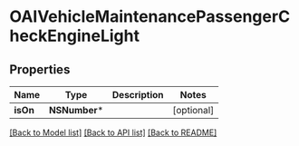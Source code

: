 # OAIVehicleMaintenancePassengerCheckEngineLight

## Properties
Name | Type | Description | Notes
------------ | ------------- | ------------- | -------------
**isOn** | **NSNumber*** |  | [optional] 

[[Back to Model list]](../README.md#documentation-for-models) [[Back to API list]](../README.md#documentation-for-api-endpoints) [[Back to README]](../README.md)


